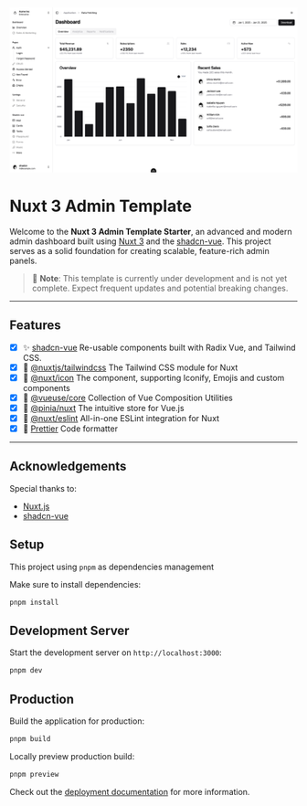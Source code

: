 ![Preview](./assets/images/preview.png)

# Nuxt 3 Admin Template

Welcome to the **Nuxt 3 Admin Template Starter**, an advanced and modern admin dashboard built using [Nuxt 3](https://nuxt.com/) and the [shadcn-vue](https://www.shadcn-vue.com/). This project serves as a solid foundation for creating scalable, feature-rich admin panels.

> 🚧 **Note**: This template is currently under development and is not yet complete. Expect frequent updates and potential breaking changes.

---

## Features

- [x] ✨ [shadcn-vue](https://www.shadcn-vue.com/) Re-usable components built with Radix Vue, and Tailwind CSS.
- [x] 🌊 [@nuxtjs/tailwindcss](https://tailwindcss.nuxtjs.org/) The Tailwind CSS module for Nuxt
- [x] 🏀 [@nuxt/icon](https://github.com/nuxt/icon) The <Icon> component, supporting Iconify, Emojis and custom components
- [x] 🚀 [@vueuse/core](https://vueuse.org/) Collection of Vue Composition Utilities
- [x] 🍍 [@pinia/nuxt](https://pinia.vuejs.org/) The intuitive store for Vue.js
- [x] 📏 [@nuxt/eslint](https://eslint.nuxt.com/) All-in-one ESLint integration for Nuxt
- [x] 🧹 [Prettier](https://prettier.io/) Code formatter

---

## Acknowledgements

Special thanks to:

- [Nuxt.js](https://nuxt.com/)
- [shadcn-vue](https://www.shadcn-vue.com/)

## Setup

This project using `pnpm` as dependencies management

Make sure to install dependencies:

```bash
pnpm install
```

## Development Server

Start the development server on `http://localhost:3000`:

```bash
pnpm dev
```

## Production

Build the application for production:

```bash
pnpm build
```

Locally preview production build:

```bash
pnpm preview
```

Check out the [deployment documentation](https://nuxt.com/docs/getting-started/deployment) for more information.
